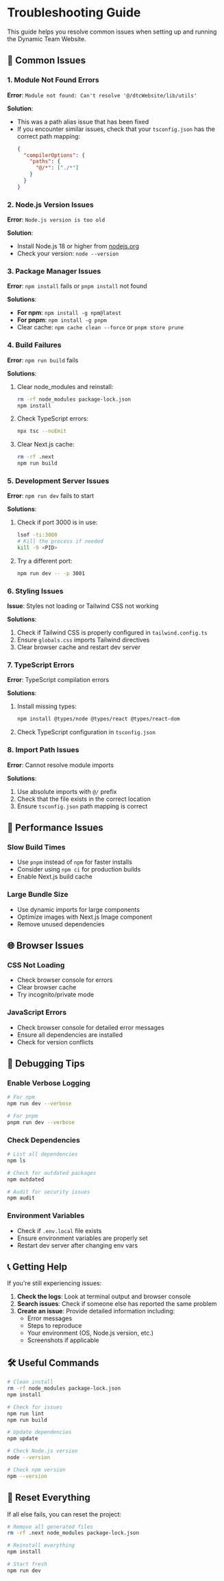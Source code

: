 # Troubleshooting Guide

This guide helps you resolve common issues when setting up and running the Dynamic Team Website.

## 🚨 Common Issues

### 1. Module Not Found Errors

**Error**: `Module not found: Can't resolve '@/dtcWebsite/lib/utils'`

**Solution**: 
- This was a path alias issue that has been fixed
- If you encounter similar issues, check that your `tsconfig.json` has the correct path mapping:
  ```json
  {
    "compilerOptions": {
      "paths": {
        "@/*": ["./*"]
      }
    }
  }
  ```

### 2. Node.js Version Issues

**Error**: `Node.js version is too old`

**Solution**:
- Install Node.js 18 or higher from [nodejs.org](https://nodejs.org/)
- Check your version: `node --version`

### 3. Package Manager Issues

**Error**: `npm install` fails or `pnpm install` not found

**Solutions**:
- **For npm**: `npm install -g npm@latest`
- **For pnpm**: `npm install -g pnpm`
- Clear cache: `npm cache clean --force` or `pnpm store prune`

### 4. Build Failures

**Error**: `npm run build` fails

**Solutions**:
1. Clear node_modules and reinstall:
   ```bash
   rm -rf node_modules package-lock.json
   npm install
   ```

2. Check TypeScript errors:
   ```bash
   npx tsc --noEmit
   ```

3. Clear Next.js cache:
   ```bash
   rm -rf .next
   npm run build
   ```

### 5. Development Server Issues

**Error**: `npm run dev` fails to start

**Solutions**:
1. Check if port 3000 is in use:
   ```bash
   lsof -ti:3000
   # Kill the process if needed
   kill -9 <PID>
   ```

2. Try a different port:
   ```bash
   npm run dev -- -p 3001
   ```

### 6. Styling Issues

**Issue**: Styles not loading or Tailwind CSS not working

**Solutions**:
1. Check if Tailwind CSS is properly configured in `tailwind.config.ts`
2. Ensure `globals.css` imports Tailwind directives
3. Clear browser cache and restart dev server

### 7. TypeScript Errors

**Error**: TypeScript compilation errors

**Solutions**:
1. Install missing types:
   ```bash
   npm install @types/node @types/react @types/react-dom
   ```

2. Check TypeScript configuration in `tsconfig.json`

### 8. Import Path Issues

**Error**: Cannot resolve module imports

**Solutions**:
1. Use absolute imports with `@/` prefix
2. Check that the file exists in the correct location
3. Ensure `tsconfig.json` path mapping is correct

## 🔧 Performance Issues

### Slow Build Times
- Use `pnpm` instead of `npm` for faster installs
- Consider using `npm ci` for production builds
- Enable Next.js build cache

### Large Bundle Size
- Use dynamic imports for large components
- Optimize images with Next.js Image component
- Remove unused dependencies

## 🌐 Browser Issues

### CSS Not Loading
- Check browser console for errors
- Clear browser cache
- Try incognito/private mode

### JavaScript Errors
- Check browser console for detailed error messages
- Ensure all dependencies are installed
- Check for version conflicts

## 🐛 Debugging Tips

### Enable Verbose Logging
```bash
# For npm
npm run dev --verbose

# For pnpm
pnpm run dev --verbose
```

### Check Dependencies
```bash
# List all dependencies
npm ls

# Check for outdated packages
npm outdated

# Audit for security issues
npm audit
```

### Environment Variables
- Check if `.env.local` file exists
- Ensure environment variables are properly set
- Restart dev server after changing env vars

## 📞 Getting Help

If you're still experiencing issues:

1. **Check the logs**: Look at terminal output and browser console
2. **Search issues**: Check if someone else has reported the same problem
3. **Create an issue**: Provide detailed information including:
   - Error messages
   - Steps to reproduce
   - Your environment (OS, Node.js version, etc.)
   - Screenshots if applicable

## 🛠️ Useful Commands

```bash
# Clean install
rm -rf node_modules package-lock.json
npm install

# Check for issues
npm run lint
npm run build

# Update dependencies
npm update

# Check Node.js version
node --version

# Check npm version
npm --version
```

## 🔄 Reset Everything

If all else fails, you can reset the project:

```bash
# Remove all generated files
rm -rf .next node_modules package-lock.json

# Reinstall everything
npm install

# Start fresh
npm run dev
```
